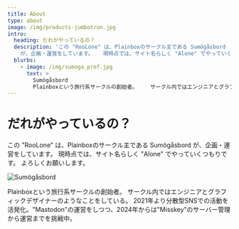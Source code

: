```yaml
---
title: About
type: about
image: /img/products-jumbotron.jpg
intro:
  heading: だれがやっているの？
  description: 'この "RooLone" は、Plainboxのサークル主である Sumögåsbord
    が、企画・運営をしています。   現時点では、サイト名らしく "Alone" でやっていくつもりです。    よろしくお願いします。 '
  blurbs:
    - image: /img/sumoga_prof.jpg
      text: >
        Sumögåsbord
        Plainboxという旅行系サークルの創始者。    サークル内ではエンジニアとグラフィックデザイナーのようなことをしている。   2021年より分散型SNSでの活動を活発化。"Mastodon"の運営をしつつ、2024年からは"Misskey"のサーバー管理から運営までを挑戦中。
---
```

# だれがやっているの？

この "RooLone" は、Plainboxのサークル主である Sumögåsbord が、企画・運営をしています。 現時点では、サイト名らしく "Alone" でやっていくつもりです。 よろしくお願いします。

![Sumögåsbord](img/sumoga_prof.jpg "Sumögåsbord")

Plainboxという旅行系サークルの創始者。 サークル内ではエンジニアとグラフィックデザイナーのようなことをしている。 2021年より分散型SNSでの活動を活発化。"Mastodon"の運営をしつつ、2024年からは"Misskey"のサーバー管理から運営までを挑戦中。